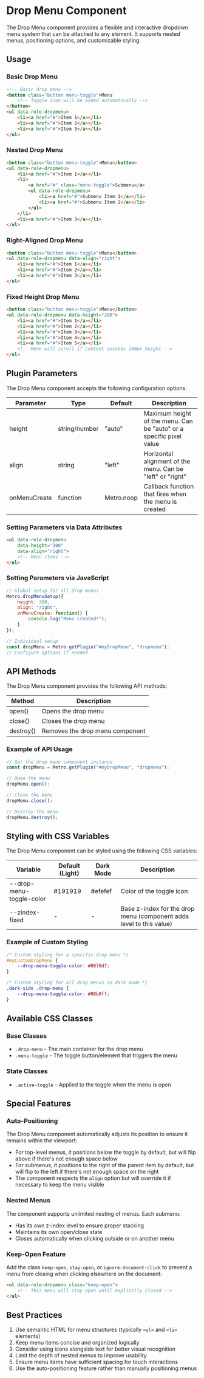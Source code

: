 # Drop Menu Component

The Drop Menu component provides a flexible and interactive dropdown menu system that can be attached to any element. It supports nested menus, positioning options, and customizable styling.

## Usage

### Basic Drop Menu

```html
<!-- Basic drop menu -->
<button class="button menu-toggle">Menu
    <!-- Toggle icon will be added automatically -->
</button>
<ul data-role-dropmenu>
    <li><a href="#">Item 1</a></li>
    <li><a href="#">Item 2</a></li>
    <li><a href="#">Item 3</a></li>
</ul>
```

### Nested Drop Menu

```html
<button class="button menu-toggle">Menu</button>
<ul data-role-dropmenu>
    <li><a href="#">Item 1</a></li>
    <li>
        <a href="#" class="menu-toggle">Submenu</a>
        <ul data-role-dropmenu>
            <li><a href="#">Submenu Item 1</a></li>
            <li><a href="#">Submenu Item 2</a></li>
        </ul>
    </li>
    <li><a href="#">Item 3</a></li>
</ul>
```

### Right-Aligned Drop Menu

```html
<button class="button menu-toggle">Menu</button>
<ul data-role-dropmenu data-align="right">
    <li><a href="#">Item 1</a></li>
    <li><a href="#">Item 2</a></li>
    <li><a href="#">Item 3</a></li>
</ul>
```

### Fixed Height Drop Menu

```html
<button class="button menu-toggle">Menu</button>
<ul data-role-dropmenu data-height="200">
    <li><a href="#">Item 1</a></li>
    <li><a href="#">Item 2</a></li>
    <li><a href="#">Item 3</a></li>
    <li><a href="#">Item 4</a></li>
    <li><a href="#">Item 5</a></li>
    <!-- Menu will scroll if content exceeds 200px height -->
</ul>
```

## Plugin Parameters

The Drop Menu component accepts the following configuration options:

| Parameter | Type | Default | Description |
| --------- | ---- | ------- | ----------- |
| height | string/number | "auto" | Maximum height of the menu. Can be "auto" or a specific pixel value |
| align | string | "left" | Horizontal alignment of the menu. Can be "left" or "right" |
| onMenuCreate | function | Metro.noop | Callback function that fires when the menu is created |

### Setting Parameters via Data Attributes

```html
<ul data-role-dropmenu 
    data-height="300"
    data-align="right">
    <!-- Menu items -->
</ul>
```

### Setting Parameters via JavaScript

```javascript
// Global setup for all drop menus
Metro.dropMenuSetup({
    height: 300,
    align: "right",
    onMenuCreate: function() {
        console.log("Menu created!");
    }
});

// Individual setup
const dropMenu = Metro.getPlugin("#myDropMenu", "dropmenu");
// Configure options if needed
```

## API Methods

The Drop Menu component provides the following API methods:

| Method | Description |
| ------ | ----------- |
| open() | Opens the drop menu |
| close() | Closes the drop menu |
| destroy() | Removes the drop menu component |

### Example of API Usage

```javascript
// Get the drop menu component instance
const dropMenu = Metro.getPlugin("#myDropMenu", "dropmenu");

// Open the menu
dropMenu.open();

// Close the menu
dropMenu.close();

// Destroy the menu
dropMenu.destroy();
```

## Styling with CSS Variables

The Drop Menu component can be styled using the following CSS variables:

| Variable | Default (Light) | Dark Mode | Description |
| -------- | --------------- | --------- | ----------- |
| --drop-menu-toggle-color | #191919 | #efefef | Color of the toggle icon |
| --zindex-fixed | - | - | Base z-index for the drop menu (component adds level to this value) |

### Example of Custom Styling

```css
/* Custom styling for a specific drop menu */
#myCustomDropMenu {
    --drop-menu-toggle-color: #0078d7;
}

/* Custom styling for all drop menus in dark mode */
.dark-side .drop-menu {
    --drop-menu-toggle-color: #00b0ff;
}
```

## Available CSS Classes

### Base Classes
- `.drop-menu` - The main container for the drop menu
- `.menu-toggle` - The toggle button/element that triggers the menu

### State Classes
- `.active-toggle` - Applied to the toggle when the menu is open

## Special Features

### Auto-Positioning

The Drop Menu component automatically adjusts its position to ensure it remains within the viewport:

- For top-level menus, it positions below the toggle by default, but will flip above if there's not enough space below
- For submenus, it positions to the right of the parent item by default, but will flip to the left if there's not enough space on the right
- The component respects the `align` option but will override it if necessary to keep the menu visible

### Nested Menus

The component supports unlimited nesting of menus. Each submenu:
- Has its own z-index level to ensure proper stacking
- Maintains its own open/close state
- Closes automatically when clicking outside or on another menu

### Keep-Open Feature

Add the class `keep-open`, `stay-open`, or `ignore-document-click` to prevent a menu from closing when clicking elsewhere on the document:

```html
<ul data-role-dropmenu class="keep-open">
    <!-- This menu will stay open until explicitly closed -->
</ul>
```

## Best Practices

1. Use semantic HTML for menu structures (typically `<ul>` and `<li>` elements)
2. Keep menu items concise and organized logically
3. Consider using icons alongside text for better visual recognition
4. Limit the depth of nested menus to improve usability
5. Ensure menu items have sufficient spacing for touch interactions
6. Use the auto-positioning feature rather than manually positioning menus